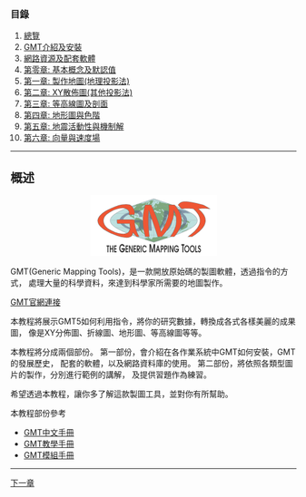 
### 目錄
1. [總覽](/index.md)
2. [GMT介紹及安裝](/intro_install.md)
3. [網路資源及配套軟體](/net_software.md)
4. [第零章: 基本概念及默認值](/basic_defaults.md)
5. [第一章: 製作地圖(地理投影法)](/projection.md)
6. [第二章: XY散佈圖(其他投影法)](/xy_figure.md)
7. [第三章: 等高線圖及剖面](/contour_profile.md)
8. [第四章: 地形圖與色階](/topography_cpt.md)
9. [第五章: 地震活動性與機制解](/seismicity_meca.md)
10. [第六章: 向量與速度場](/vector_velocity.md)

---

## 概述

<p align="center">
  <img src="fig/1_logo-gmt5.png"/>
</p>

GMT(Generic Mapping Tools)，是一款開放原始碼的製圖軟體，透過指令的方式，
處理大量的科學資料，來達到科學家所需要的地圖製作。

[GMT官網連接](http://gmt.soest.hawaii.edu/projects/gmt)

本教程將展示GMT5如何利用指令，將你的研究數據，轉換成各式各樣美麗的成果圖，
像是XY分佈圖、折線圖、地形圖、等高線圖等等。

本教程將分成兩個部份。
第一部份，會介紹在各作業系統中GMT如何安裝，GMT的發展歷史，
配套的軟體，以及網路資料庫的使用。
第二部份，將依照各類型圖片的製作，分別進行範例的講解，
及提供習題作為練習。

希望透過本教程，讓你多了解這款製圖工具，並對你有所幫助。

本教程部份參考

* [GMT中文手冊](http://docs.gmt-china.org/index.html)
* [GMT教學手冊](http://gmt-tutorials.org/)
* [GMT模組手冊](http://modules.gmt-china.org/index.html)

---

[下一章](/intro_install.md)
